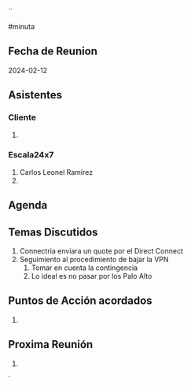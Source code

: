 ``

#minuta
## Fecha de Reunion
2024-02-12

## Asistentes

### Cliente
1. 
### Escala24x7
1. Carlos Leonel Ramírez
2. 

## Agenda

## Temas Discutidos
1. Connectria enviara un quote por el Direct Connect
2. Seguimiento al procedimiento de bajar la VPN
	1. Tomar en cuenta la contingencia
	2. Lo ideal es no pasar por los Palo Alto

## Puntos de Acción acordados
1. 

## Proxima Reunión
1.  

`